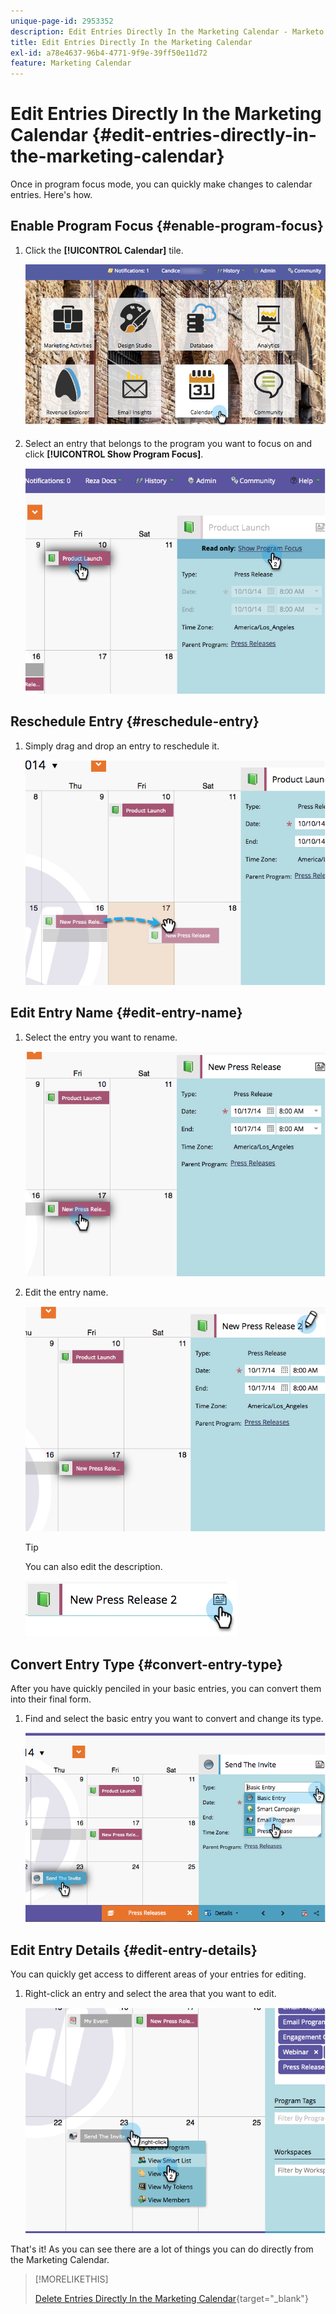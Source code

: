 ```yaml
---
unique-page-id: 2953352
description: Edit Entries Directly In the Marketing Calendar - Marketo Docs - Product Documentation
title: Edit Entries Directly In the Marketing Calendar
exl-id: a78e4637-96b4-4771-9f9e-39ff50e11d72
feature: Marketing Calendar
---
```

# Edit Entries Directly In the Marketing Calendar {#edit-entries-directly-in-the-marketing-calendar}

Once in program focus mode, you can quickly make changes to calendar entries. Here's how.

## Enable Program Focus {#enable-program-focus}

1. Click the **[!UICONTROL Calendar]** tile.

   ![](assets/2017-05-10-15-30-47-3.png)

1. Select an entry that belongs to the program you want to focus on and click **[!UICONTROL Show Program Focus]**.

   ![](assets/image2014-10-20-13-3a16-3a7.png)

## Reschedule Entry {#reschedule-entry}

1. Simply drag and drop an entry to reschedule it.

   ![](assets/image2014-10-20-13-3a16-3a18.png)

## Edit Entry Name {#edit-entry-name}

1. Select the entry you want to rename.

   ![](assets/image2014-10-20-13-3a16-3a31.png)

1. Edit the entry name.

   ![](assets/image2014-10-20-13-3a16-3a42.png)

   >[!TIP]
   >
   >You can also edit the description.
   >
   >![](assets/image2014-10-20-13-3a16-3a56.png)

## Convert Entry Type {#convert-entry-type}

After you have quickly penciled in your basic entries, you can convert them into their final form.

1. Find and select the basic entry you want to convert and change its type.

   ![](assets/image2014-10-20-13-3a18-3a38.png)

## Edit Entry Details {#edit-entry-details}

You can quickly get access to different areas of your entries for editing.

1. Right-click an entry and select the area that you want to edit.

   ![](assets/image2014-10-20-13-3a18-3a48.png)

That's it! As you can see there are a lot of things you can do directly from the Marketing Calendar.

>[!MORELIKETHIS]
>
>[Delete Entries Directly In the Marketing Calendar](/help/marketo/product-docs/core-marketo-concepts/marketing-calendar/working-with-the-calendar/delete-entries-directly-in-the-marketing-calendar.md){target="_blank"}
